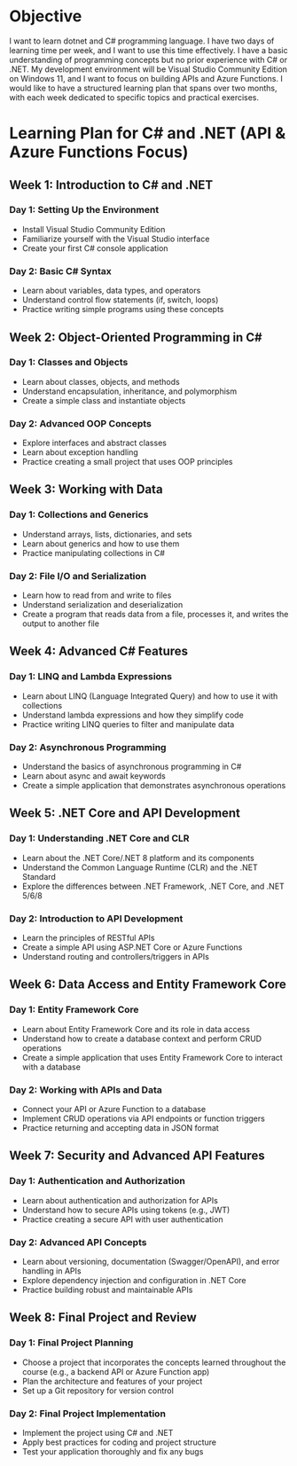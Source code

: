 # Objective
I want to learn dotnet and C# programming language. I have two days of learning time per week, and I want to use this time effectively. I have a basic understanding of programming concepts but no prior experience with C# or .NET. My development environment will be Visual Studio Community Edition on Windows 11, and I want to focus on building APIs and Azure Functions. I would like to have a structured learning plan that spans over two months, with each week dedicated to specific topics and practical exercises.

# Learning Plan for C# and .NET (API & Azure Functions Focus)
## Week 1: Introduction to C# and .NET
### Day 1: Setting Up the Environment
- Install Visual Studio Community Edition
- Familiarize yourself with the Visual Studio interface
- Create your first C# console application
### Day 2: Basic C# Syntax
- Learn about variables, data types, and operators
- Understand control flow statements (if, switch, loops)
- Practice writing simple programs using these concepts
## Week 2: Object-Oriented Programming in C#
### Day 1: Classes and Objects
- Learn about classes, objects, and methods
- Understand encapsulation, inheritance, and polymorphism
- Create a simple class and instantiate objects
### Day 2: Advanced OOP Concepts
- Explore interfaces and abstract classes
- Learn about exception handling
- Practice creating a small project that uses OOP principles
## Week 3: Working with Data
### Day 1: Collections and Generics
- Understand arrays, lists, dictionaries, and sets
- Learn about generics and how to use them
- Practice manipulating collections in C#
### Day 2: File I/O and Serialization
- Learn how to read from and write to files
- Understand serialization and deserialization
- Create a program that reads data from a file, processes it, and writes the output to another file
## Week 4: Advanced C# Features
### Day 1: LINQ and Lambda Expressions
- Learn about LINQ (Language Integrated Query) and how to use it with collections
- Understand lambda expressions and how they simplify code
- Practice writing LINQ queries to filter and manipulate data
### Day 2: Asynchronous Programming
- Understand the basics of asynchronous programming in C#
- Learn about async and await keywords
- Create a simple application that demonstrates asynchronous operations
## Week 5: .NET Core and API Development
### Day 1: Understanding .NET Core and CLR
- Learn about the .NET Core/.NET 8 platform and its components
- Understand the Common Language Runtime (CLR) and the .NET Standard
- Explore the differences between .NET Framework, .NET Core, and .NET 5/6/8
### Day 2: Introduction to API Development
- Learn the principles of RESTful APIs
- Create a simple API using ASP.NET Core or Azure Functions
- Understand routing and controllers/triggers in APIs
## Week 6: Data Access and Entity Framework Core
### Day 1: Entity Framework Core
- Learn about Entity Framework Core and its role in data access
- Understand how to create a database context and perform CRUD operations
- Create a simple application that uses Entity Framework Core to interact with a database
### Day 2: Working with APIs and Data
- Connect your API or Azure Function to a database
- Implement CRUD operations via API endpoints or function triggers
- Practice returning and accepting data in JSON format
## Week 7: Security and Advanced API Features
### Day 1: Authentication and Authorization
- Learn about authentication and authorization for APIs
- Understand how to secure APIs using tokens (e.g., JWT)
- Practice creating a secure API with user authentication
### Day 2: Advanced API Concepts
- Learn about versioning, documentation (Swagger/OpenAPI), and error handling in APIs
- Explore dependency injection and configuration in .NET Core
- Practice building robust and maintainable APIs
## Week 8: Final Project and Review
### Day 1: Final Project Planning
- Choose a project that incorporates the concepts learned throughout the course (e.g., a backend API or Azure Function app)
- Plan the architecture and features of your project
- Set up a Git repository for version control
### Day 2: Final Project Implementation
- Implement the project using C# and .NET
- Apply best practices for coding and project structure
- Test your application thoroughly and fix any bugs
